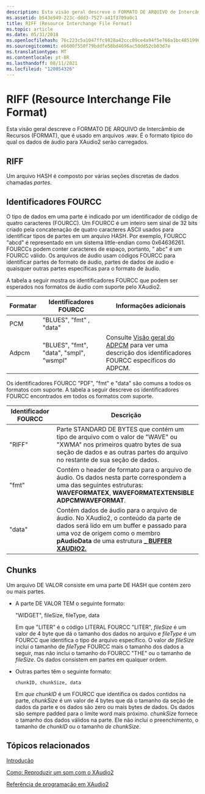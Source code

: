 ```yaml
---
description: Esta visão geral descreve o FORMATO DE ARQUIVO de Intercâmbio de Recursos (FORMAT), que é usado em arquivos .wav. É o formato típico do qual os dados de áudio para XAudio2 serão carregados.
ms.assetid: b543e949-223c-ddd3-7527-a41f3709a0c1
title: RIFF (Resource Interchange File Format)
ms.topic: article
ms.date: 05/31/2018
ms.openlocfilehash: 76c223c5a1047ffc9828a42ccc09ce4a94f5e766a1bc4851996b911f15f90995
ms.sourcegitcommit: e6600f550f79bddfe58bd4696ac50dd52cb03d7e
ms.translationtype: MT
ms.contentlocale: pt-BR
ms.lasthandoff: 08/11/2021
ms.locfileid: "120054326"
---
```

# <a name="resource-interchange-file-format-riff"></a>RIFF (Resource Interchange File Format)

Esta visão geral descreve o FORMATO DE ARQUIVO de Intercâmbio de Recursos (FORMAT), que é usado em arquivos .wav. É o formato típico do qual os dados de áudio para XAudio2 serão carregados.

## <a name="riff"></a>RIFF

Um arquivo HASH é composto por várias seções discretas de dados chamadas *partes*.

## <a name="fourcc-identifiers"></a>Identificadores FOURCC

O tipo de dados em uma parte é indicado por um identificador de código de quatro caracteres (FOURCC). Um FOURCC é um inteiro sem sinal de 32 bits criado pela concatenação de quatro caracteres ASCII usados para identificar tipos de partes em um arquivo HASH. Por exemplo, FOURCC "abcd" é representado em um sistema little-endian como 0x64636261. FOURCCs podem conter caracteres de espaço, portanto, " abc" é um FOURCC válido. Os arquivos de áudio usam códigos FOURCC para identificar partes de formato de áudio, partes de dados de áudio e quaisquer outras partes específicas para o formato de áudio.

A tabela a seguir mostra os identificadores FOURCC que podem ser esperados nos formatos de áudio com suporte pelo XAudio2. 

| Formatar | Identificadores FOURCC                     | Informações adicionais                                                                               |
|--------|----------------------------------------|------------------------------------------------------------------------------------------------------|
| PCM    | "BLUES", "fmt" , "data"                 |                                                                                                      |
| Adpcm  | "BLUES", "fmt", "data", "smpl", "wsmpl" | Consulte [Visão geral do ADPCM](adpcm-overview.md) para ver uma descrição dos identificadores FOURCC específicos do ADPCM. |



 

Os identificadores FOURCC "PDF", "fmt" e "data" são comuns a todos os formatos com suporte. A tabela a seguir descreve os identificadores FOURCC encontrados em todos os formatos com suporte. 

| Identificador FOURCC | Descrição                                                                                                                                                                                                                        |
|-------------------|------------------------------------------------------------------------------------------------------------------------------------------------------------------------------------------------------------------------------------|
| "RIFF"            | Parte STANDARD DE BYTES que contém um tipo de arquivo com o valor de "WAVE" ou "XWMA" nos primeiros quatro bytes de sua seção de dados e as outras partes do arquivo no restante de sua seção de dados.                                   |
| "fmt"             | Contém o header de formato para o arquivo de áudio. Os dados nesta parte correspondem a uma das seguintes estruturas: **WAVEFORMATEX**, **WAVEFORMATEXTENSIBLE ADPCMWAVEFORMAT**.                                                  |
| "data"            | Contém dados de áudio para o arquivo de áudio. No XAudio2, o conteúdo da parte de dados será lido em um buffer e passado para uma voz de origem como o membro **pAudioData** de uma estrutura [**\_ BUFFER XAUDIO2.**](/windows/desktop/api/xaudio2/ns-xaudio2-xaudio2_buffer) |



 

## <a name="chunks"></a>Chunks

Um arquivo DE VALOR consiste em uma parte DE HASH que contém zero ou mais partes.

-   A parte DE VALOR TEM o seguinte formato:

    "WIDGET", fileSize, fileType, data

    Em que "LITER" é o código LITERAL FOURCC "LITER", *fileSize* é um valor de 4 byte que dá o tamanho dos dados no arquivo e *fileType* é um FOURCC que identifica o tipo de arquivo específico. O valor *de fileSize* inclui o tamanho de *fileType* FOURCC mais o tamanho dos dados a seguir, mas não inclui o tamanho do FOURCC "THE" ou o tamanho de *fileSize*. Os dados consistem em partes em qualquer ordem.

-   Outras partes têm o seguinte formato:

    ```
    chunkID, chunkSize, data
    ```

    

    Em *que chunkID* é um FOURCC que identifica os dados contidos na parte, *chunkSize* é um valor de 4 bytes que dá o tamanho da seção de dados da parte e os dados são zero ou mais bytes de dados. Os dados são sempre padded para o limite word mais próximo. *chunkSize* fornece o tamanho dos dados válidos na parte. Ele não inclui o preenchimento, o tamanho de *chunkID* ou o tamanho *de chunkSize*.

## <a name="related-topics"></a>Tópicos relacionados

<dl> <dt>

[Introdução](getting-started.md)
</dt> <dt>

[Como: Reproduzir um som com o XAudio2](how-to--play-a-sound-with-xaudio2.md)
</dt> <dt>

[Referência de programação em XAudio2](programming-reference.md)
</dt> </dl>

 

 



